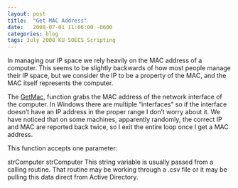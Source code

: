 ```yaml
---
layout: post
title:  "Get MAC Address"
date:   2008-07-01 11:06:00 -0600
categories: blog
tags: July 2008 KU SOECS Scripting
---
```

In managing our IP space we rely heavily on the MAC address of a computer. This seems to be slightly backwards of how most people manage their IP space, but we consider the IP to be a property of the MAC, and the MAC itself represents the computer.

The [GetMac](https://github.com/jeffpatton1971/mod-posh/blob/master/vbs/playground/functions/GetMac.txt), function grabs the MAC address of the network interface of the computer. In Windows there are multiple “interfaces” so if the interface doesn’t have an IP address in the proper range I don’t worry about it. We have noticed that on some machines, apparently randomly, the correct IP and MAC are reported back twice, so I exit the entire loop once I get a MAC address.

This function accepts one parameter:

strComputer
strComputer
This string variable is usually passed from a calling routine. That routine may be working through a .csv file or it may be pulling this data direct from Active Directory.
